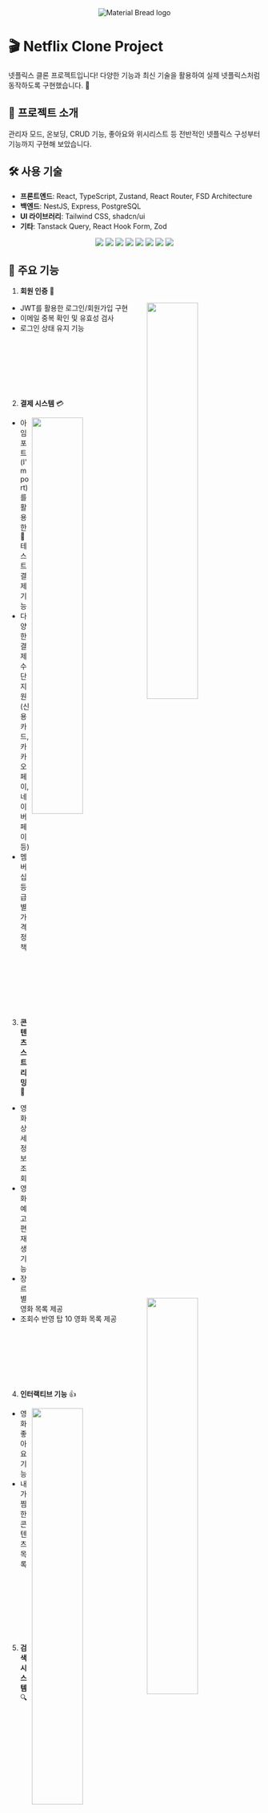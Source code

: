 <div align="center"><img src="https://github.com/user-attachments/assets/2261727d-64aa-44a7-b614-518970830027" alt="Material Bread logo"></div>

# 🎬 Netflix Clone Project

넷플릭스 클론 프로젝트입니다! 다양한 기능과 최신 기술을 활용하여 실제 넷플릭스처럼 동작하도록 구현했습니다. 🚀

## 🚀 프로젝트 소개

관리자 모드, 온보딩, CRUD 기능, 좋아요와 위시리스트 등 전반적인 넷플릭스 구성부터 기능까지 구현해 보았습니다.

## 🛠 사용 기술

- **프론트엔드**: React, TypeScript, Zustand, React Router, FSD Architecture
- **백엔드**: NestJS, Express, PostgreSQL
- **UI 라이브러리**: Tailwind CSS, shadcn/ui
- **기타**: Tanstack Query, React Hook Form, Zod

<div align="center">
    <img src="https://img.shields.io/badge/React-61DAFB?style=for-the-badge&logo=React&logoColor=white"/>
    <img src="https://img.shields.io/badge/TailwindCSS-06B6D4?style=for-the-badge&logo=TailwindCSS&logoColor=white"/>
    <img src="https://img.shields.io/badge/shadcn/ui-000000?style=for-the-badge&logoColor=white&logo=shadcnui"/>
    <img src="https://img.shields.io/badge/fetch-4285F4?style=for-the-badge&logoColor=white"/>
    <img src="https://img.shields.io/badge/Zustand-8E44AD?style=for-the-badge&logoColor=white"/>
    <img src="https://img.shields.io/badge/FSD (Feature Slice Design)-FF5733?style=for-the-badge&logoColor=white"/>
    <img src="https://img.shields.io/badge/GitHub-181717?style=for-the-badge&logo=GitHub&logoColor=white"/>
    <img src="https://img.shields.io/badge/React Router-CA4245?style=for-the-badge&logo=React Router&logoColor=white"/>
</div>

## 📌 주요 기능

1. **회원 인증** 🔐

<img align="right" src="https://github.com/user-attachments/assets/eb41ad1c-80ce-4147-b835-9391bf43a4e7" width="45%">

- JWT를 활용한 로그인/회원가입 구현
- 이메일 중복 확인 및 유효성 검사
- 로그인 상태 유지 기능

<br />
<br />
<br />
<br />
<br />
<br />

2. **결제 시스템** 💳

<img align="right" src="" width="45%">

- 아임포트(I'mport)를 활용한 테스트 결제 기능
- 다양한 결제 수단 지원 (신용카드, 카카오페이, 네이버페이 등)
- 멤버십 등급별 가격 정책

<br />
<br />
<br />
<br />
<br />
<br />

3. **콘텐츠 스트리밍** 🎥

<img align="right" src="https://github.com/user-attachments/assets/1bb137f1-e1ae-4052-871f-b47b1d1d4d75" width="45%">

- 영화 상세 정보 조회
- 영화 예고편 재생 기능
- 장르별 영화 목록 제공
- 조회수 반영 탑 10 영화 목록 제공

<br />
<br />
<br />
<br />
<br />
<br />

4. **인터랙티브 기능** 👍

<img align="right" src="https://github.com/user-attachments/assets/8322c00d-4fa8-4110-b639-de267b71c0ed" width="45%">

- 영화 좋아요 기능
- 내가 찜한 콘텐츠 목록

<br />
<br />
<br />
<br />
<br />
<br />
<br />

5. **검색 시스템** 🔍

   <img align="right" src="https://github.com/user-attachments/assets/0abed0df-e5c4-4af2-9569-a16c20d83096" width="45%">

   - 영화 제목 기반 검색
   - 검색 결과 필터링

<br />
<br />
<br />
<br />
<br />
<br />
<br />

6. **프로필 관리** 👤

<img align="right" src="https://github.com/user-attachments/assets/b0eccfd0-fdcc-4773-981e-6b2e44d69b01" width="45%">

- 프로필 닉네임 변경
- 프로필 별 영화 좋아요 및 찜 목록 제공

<br />
<br />
<br />
<br />
<br />
<br />
<br />

7. **관리자 대시보드** 👨‍💼

<img align="right" src="https://github.com/user-attachments/assets/69c043ff-36f9-4fee-9c27-c4a48d2fd495" width="45%">

- 영화 데이터 CRUD 기능
- 사용자 관리

<br />
<br />
<br />
<br />
<br />
<br />
<br />

## 🏗 프로젝트 구조 (FSD - Feature Slice Design)

```
📂 src
 ┣ 📂 app         # 애플리케이션 초기 설정 (라우팅, 글로벌 스타일, 프로바이더 등)
 ┣ 📂 pages       # 전체 페이지 및 중첩 라우팅이 적용된 대형 페이지 단위
 ┣ 📂 widgets     # 특정 기능을 담당하는 독립적인 UI 블록 (예: 네비게이션 바, 사이드바)
 ┣ 📂 features    # 사용자가 직접 수행하는 주요 기능 (예: 좋아요 버튼, 검색 필터)
 ┣ 📂 entities    # 비즈니스 엔티티 (예: User, Movie, Genre)
 ┗ 📂 shared      # 공통 모듈 (유틸리티, API 함수, UI 컴포넌트 등)
```

# 🛠 기술적 도전

- 아임포트를 이용한 test 결제 기능
